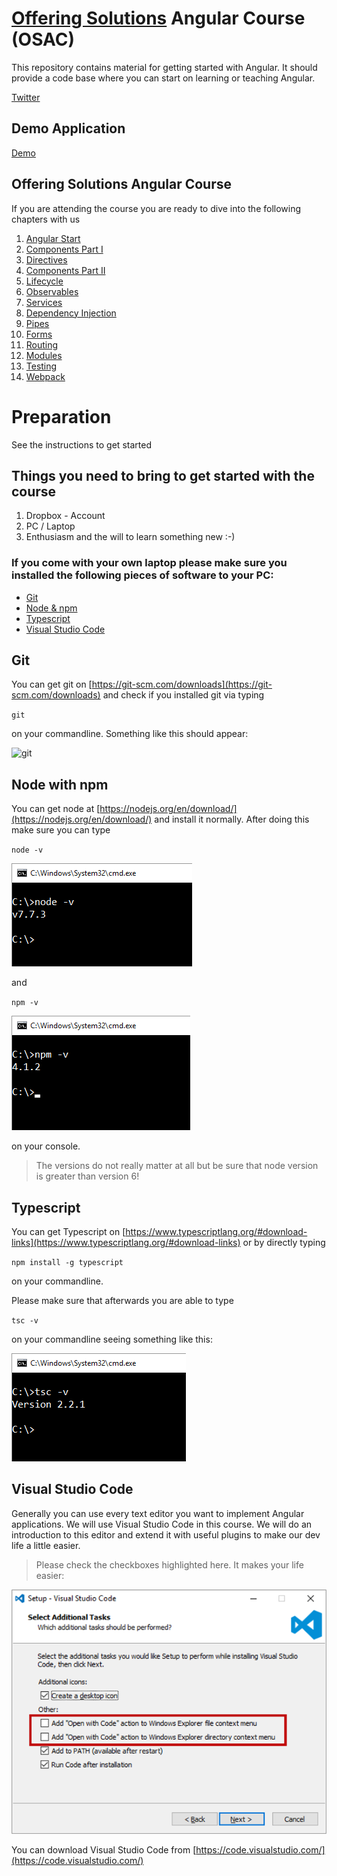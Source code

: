 # [Offering Solutions](https://offering.solutions/) Angular Course (OSAC)

This repository contains material for getting started with Angular. It should provide a code base where you can start on learning or teaching Angular.

[Twitter](https://twitter.com/FabianGosebrink/)

## Demo Application

[Demo](http://foodapiui.azurewebsites.net/)

## Offering Solutions Angular Course

If you are attending the course you are ready to dive into the following chapters with us

1. [Angular Start](https://github.com/OfferingSolutions/Offering-Solutions-Angular-Course/tree/master/Angular-Course/00_AngularStart)
2. [Components Part I](https://github.com/OfferingSolutions/Offering-Solutions-Angular-Course/tree/master/Angular-Course/01_Components_Part_I)
3. [Directives](https://github.com/OfferingSolutions/Offering-Solutions-Angular-Course/tree/master/Angular-Course/02_Directives)
4. [Components Part II](https://github.com/OfferingSolutions/Offering-Solutions-Angular-Course/tree/master/Angular-Course/03_Components_Part_II)
5. [Lifecycle](https://github.com/OfferingSolutions/Offering-Solutions-Angular-Course/tree/master/Angular-Course/04_Lifecycle)
6. [Observables](https://github.com/OfferingSolutions/Offering-Solutions-Angular-Course/tree/master/Angular-Course/05_Observables)
7. [Services](https://github.com/OfferingSolutions/Offering-Solutions-Angular-Course/tree/master/Angular-Course/06_Services)
8. [Dependency Injection](https://github.com/OfferingSolutions/Offering-Solutions-Angular-Course/tree/master/Angular-Course/07_DependencyInjection)
9. [Pipes](https://github.com/OfferingSolutions/Offering-Solutions-Angular-Course/tree/master/Angular-Course/08_Pipes)
10. [Forms](https://github.com/OfferingSolutions/Offering-Solutions-Angular-Course/tree/master/Angular-Course/09_Forms)
11. [Routing](https://github.com/OfferingSolutions/Offering-Solutions-Angular-Course/tree/master/Angular-Course/10_Routing)
12. [Modules](https://github.com/OfferingSolutions/Offering-Solutions-Angular-Course/tree/master/Angular-Course/11_Modules)
13. [Testing](https://github.com/OfferingSolutions/Offering-Solutions-Angular-Course/tree/master/Angular-Course/12_Testing)
14. [Webpack](https://github.com/OfferingSolutions/Offering-Solutions-Angular-Course/tree/master/Angular-Course/13_Webpack)


# Preparation

See the instructions to get started

## Things you need to bring to get started with the course

1. Dropbox - Account
2. PC / Laptop
3. Enthusiasm and the will to learn something new :-)

### If you come with your own laptop please make sure you installed the following pieces of software to your PC:

* [Git](#git)
* [Node & npm](#node-with-npm)
* [Typescript](#typescript)
* [Visual Studio Code](#visual-studio-code)

## Git

You can get git on [https://git-scm.com/downloads](https://git-scm.com/downloads) and check if you installed git via typing 

`git`

on your commandline. Something like this should appear:

![git](.github/git.png "git")

## Node with npm

You can get node at [https://nodejs.org/en/download/](https://nodejs.org/en/download/) and install it normally. After doing this make sure you can type

`node -v`

![node](.github/nodeversion.png "node")

and

`npm -v`

![npm](.github/npmversion.png "npm")

on your console.

> The versions do not really matter at all but be sure that node version is greater than version 6!

## Typescript

You can get Typescript on [https://www.typescriptlang.org/#download-links](https://www.typescriptlang.org/#download-links) or by directly typing 

`npm install -g typescript`

on your commandline.

Please make sure that afterwards you are able to type

`tsc -v`

on your commandline seeing something like this:

![tsc](.github/tsc.png "tsc")

## Visual Studio Code

Generally you can use every text editor you want to implement Angular applications. We will use Visual Studio Code in this course. We will do an introduction to this editor and extend it with useful plugins to make our dev life a little easier.

> Please check the checkboxes highlighted here. It makes your life easier:

 ![VSCodeInstall](.github/VSCodeInstall.png "VSCodeInstall")

You can download Visual Studio Code from [https://code.visualstudio.com/](https://code.visualstudio.com/)
